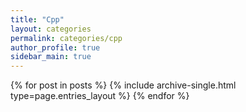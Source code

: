 ```yaml
---
title: "Cpp"
layout: categories
permalink: categories/cpp
author_profile: true
sidebar_main: true
---
```


{% for post in posts %} {% include archive-single.html type=page.entries_layout %} {% endfor %}